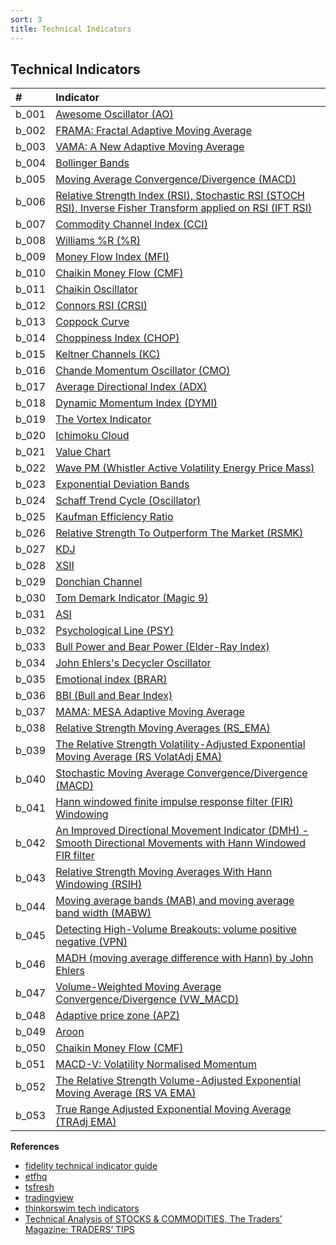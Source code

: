 ```yaml
---
sort: 3
title: Technical Indicators
---
```


## Technical Indicators

| #     | Indicator                                                                                                                                                                  |
|:------|:---------------------------------------------------------------------------------------------------------------------------------------------------------------------|
| b_001 | [Awesome Oscillator (AO)](b_001_1_ao_intro/b_001_1_ao_intro.md)                                                                                                             |
| b_002 | [FRAMA: Fractal Adaptive Moving Average](b_002_1_frama_intro/b_002_1_frama_intro.md)                                                                                                    |
| b_003 | [VAMA: A New Adaptive Moving Average](b_003_1_vama_intro/b_003_1_vama_intro.md)                                                                                                       |
| b_004 | [Bollinger Bands](b_004_1_bbands_intro/b_004_1_bbands_intro.md)                                                                                                 |
| b_005 | [Moving Average Convergence/Divergence (MACD)](b_005_1_macd_intro/b_005_1_macd_intro.md)                                                                                                       |
| b_006 | [Relative Strength Index (RSI), Stochastic RSI (STOCH RSI), Inverse Fisher Transform applied on RSI (IFT RSI)](b_006_1_rsi_intro/b_006_1_rsi_intro.md)                                                                                                          |
| b_007 | [Commodity Channel Index (CCI)](b_007_1_cci_intro/b_007_1_cci_intro.md)                                                                                                          |
| b_008 | [Williams %R (%R)](b_008_1_william-r_intro/b_008_1_william-r_intro.md)                                                                                        |
| b_009 | [Money Flow Index (MFI)](b_009_1_mfi_intro/b_009_1_mfi_intro.md)                                                                                                          |
| b_010 | [Chaikin Money Flow (CMF)](b_010_1_chaikin-mf_intro/b_010_1_chaikin-mf_intro.md)                                                                                     |
| b_011 | [Chaikin Oscillator](b_011_1_chaikin-oscillator_intro/b_011_1_chaikin-oscillator_intro.md)                                                             |
| b_012 | [Connors RSI (CRSI)](b_012_1_crsi_intro/b_012_1_crsi_intro.md)                                                                                                       |
| b_013 | [Coppock Curve](b_013_1_copp_intro/b_013_1_copp_intro.md)                                                                                                       |
| b_014 | [Choppiness Index (CHOP)](b_014_1_chop_intro/b_014_1_chop_intro.md)                                                                                                       |
| b_015 | [Keltner Channels (KC)](b_015_1_keltner-channels_intro/b_015_1_keltner-channels_intro.md)                                                                   |
| b_016 | [Chande Momentum Oscillator (CMO)](b_016_1_cmo_intro/b_016_1_cmo_intro.md)                                                                                                          |
| b_017 | [Average Directional Index (ADX)](b_017_1_dmi_adx_intro/b_017_1_dmi_adx_intro.md)                                                                                              |
| b_018 | [Dynamic Momentum Index (DYMI)](b_018_1_dymi_intro/b_018_1_dymi_intro.md)                                                                                                       |
| b_019 | [The Vortex Indicator](b_019_1_vortex_intro_tasc201001/b_019_1_vortex_intro_tasc201001.md)                                                                |
| b_020 | [Ichimoku Cloud](b_020_1_ichimoku-cloud_intro/b_020_1_ichimoku-cloud_intro.md)                                                                         |
| b_021 | [Value Chart](b_021_1_value-chart_intro/b_021_1_value-chart_intro.md)                                                                                  |
| b_022 | [Wave PM (Whistler Active Volatility Energy Price Mass)](b_022_1_wave-pm_intro/b_022_1_wave-pm_intro.md)                                                                                              |
| b_023 | [Exponential Deviation Bands](b_023_1_exponential-deviation-bands_intro_tasc201907/b_023_1_exponential-deviation-bands_intro_tasc201907.md) |
| b_024 | [Schaff Trend Cycle (Oscillator)](b_024_1_schaff-trend-cycle_intro/b_024_1_schaff-trend-cycle_intro.md)                                                             |
| b_025 | [Kaufman Efficiency Ratio](b_025_1_er_intro/b_025_1_er_intro.md)                                                                                                             |
| b_026 | [Relative Strength To Outperform The Market (RSMK)](b_026_1_rsmk_intro_tasc202003/b_026_1_rsmk_intro_tasc202003.md)                                                                      |
| b_027 | [KDJ](b_027_1_kdj_intro2/b_027_1_kdj_intro2.md)                                                                                                       |
| b_028 | [XSII](b_028_1_xs2_intro/b_028_1_xs2_intro.md)                                                                                                          |
| b_029 | [Donchian Channel](b_029_1_do_taq_intro/b_029_1_do_taq_intro.md)                                                                                                 |
| b_030 | [Tom Demark Indicator (Magic 9)](b_030_1_demark_intro_tasc201109/b_030_1_demark_intro_tasc201109.md)                                                                |
| b_031 | [ASI](b_031_1_asi_intro/b_031_1_asi_intro.md)                                                                                                          |
| b_032 | [Psychological Line (PSY)](b_032_1_psy_intro/b_032_1_psy_intro.md)                                                                                                          |
| b_033 | [Bull Power and Bear Power (Elder-Ray Index)](b_033_1_ebbp_intro/b_033_1_ebbp_intro.md)                                                                                                       |
| b_034 | [John Ehlers's Decycler Oscillator](b_034_1_decycler-oscillator_intro_tasc201509/b_034_1_decycler-oscillator_intro_tasc201509.md)                         |
| b_035 | [Emotional index (BRAR) ](b_035_1_brar_intro/b_035_1_brar_intro.md)                                                                                                       |
| b_036 | [BBI (Bull and Bear Index)](b_036_1_bbi_intro/b_036_1_bbi_intro.md)                                                                                                          |
| b_037 | [MAMA: MESA Adaptive Moving Average](b_037_1_mama_intro/b_037_1_mama_intro.md)                                                                                                       |
| b_038 | [Relative Strength Moving Averages (RS_EMA)](b_038_1_rs-ema_intro_tasc202205_v2/b_038_1_rs-ema_intro_tasc202205_v2.md)                                                       |
| b_039 | [The Relative Strength Volatility-Adjusted Exponential Moving Average (RS VolatAdj EMA)](b_039_1_rs-volat-adj-ema_intro_tasc202203/b_039_1_rs-volat-adj-ema_intro_tasc202203.md)                                  |
| b_040 | [Stochastic Moving Average Convergence/Divergence (MACD)](b_040_1_stochastic-macd_intro_tasc201911/b_040_1_stochastic-macd_intro_tasc201911.md)                                     |
| b_041 | [Hann windowed finite impulse response filter (FIR) Windowing](b_041_1_fir-windowing_intro_tasc202109/b_041_1_fir-windowing_intro_tasc202109.md)                                           |
| b_042 | [An Improved Directional Movement Indicator (DMH) - Smooth Directional Movements with Hann Windowed FIR filter](b_042_1_dmh_intro_tasc202112/b_042_1_dmh_intro_tasc202112.md)                                                                         |
| b_043 | [Relative Strength Moving Averages With Hann Windowing (RSIH)](b_043_1_rsih_intro_tasc202201/b_043_1_rsih_intro_tasc202201.md)                                                                      |
| b_044 | [Moving average bands (MAB) and moving average band width (MABW)](b_044_1_mab_intro_tasc202108/b_044_1_mab_intro_tasc202108.md)                                                                         |
| b_045 | [Detecting High-Volume Breakouts: volume positive negative (VPN)](b_045_1_vpn_intro_tasc202104/b_045_1_vpn_intro_tasc202104.md)                                                                         |
| b_046 | [MADH (moving average difference with Hann) by John Ehlers](b_046_1_madh_intro_tasc202111/b_046_1_madh_intro_tasc202111.md)                                                                      |
| b_047 | [Volume-Weighted Moving Average Convergence/Divergence (VW_MACD)](b_047_1_vw_macd_intro_tasc200910/b_047_1_vw_macd_intro_tasc200910.md)                                                             |
| b_048 | [Adaptive price zone (APZ)](b_048_1_apz_intro/b_048_1_apz_intro.md)                                                                                                          |
| b_049 | [Aroon](b_049_1_aroon_intro/b_049_1_aroon_intro.md)                                                                                                    |
| b_050 | [Chaikin Money Flow (CMF)](b_050_1_cmf_intro/b_050_1_cmf_intro.md)                                                                                                          |
| b_051 | [MACD-V: Volatility Normalised Momentum](b_051_1_macd-v_intro_ssrn/b_051_1_macd-v_intro_ssrn.md)                                                                                  |
| b_052 | [The Relative Strength Volume-Adjusted Exponential Moving Average (RS VA EMA)](b_052_1_rs-va-ema_intro_tasc202210/b_052_1_rs-va-ema_intro_tasc202210.md)                                                                                  |
| b_053 | [True Range Adjusted Exponential Moving Average (TRAdj EMA)](b_053_1_tr_adj_ema_tasc202301/b_053_1_tr_adj_ema_tasc202301.md)                                                                                  |



**References**

- [fidelity technical indicator guide](https://www.fidelity.com/learning-center/trading-investing/technical-analysis/technical-indicator-guide/overview)
- [etfhq](http://etfhq.com/blog/2010/05/25/best-technical-indicators/)
- [tsfresh](https://tsfresh.readthedocs.io/en/latest/)
- [tradingview](https://www.tradingview.com/support/folders/43000547458-i-d-like-to-learn-more-about-indicators/)
- [thinkorswim tech indicators](https://tlc.thinkorswim.com/center/reference/Tech-Indicators)
- [Technical Analysis of STOCKS & COMMODITIES, The Traders’ Magazine: TRADERS’ TIPS](http://traders.com/Documentation/FEEDbk_docs/2008/12/TradersTips.html)
